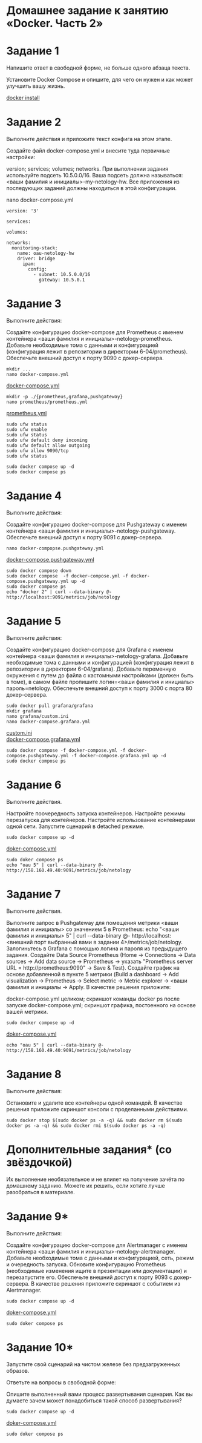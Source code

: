 # Домашнее задание к занятию «Docker. Часть 2»

# Задание 1
Напишите ответ в свободной форме, не больше одного абзаца текста.

Установите Docker Compose и опишите, для чего он нужен и как может улучшить вашу жизнь.

[docker install](https://github.com/Kovrei/home_work/blob/main/docker/docker%20install.md)

# Задание 2
Выполните действия и приложите текст конфига на этом этапе.

Создайте файл docker-compose.yml и внесите туда первичные настройки:

version;
services;
volumes;
networks.
При выполнении задания используйте подсеть 10.5.0.0/16. Ваша подсеть должна называться: <ваши фамилия и инициалы>-my-netology-hw. Все приложения из последующих заданий должны находиться в этой конфигурации.

nano docker-compose.yml

```
version: '3'

services:

volumes:

networks:
  monitoring-stack:
    name: oau-netology-hw
    driver: bridge
      ipam:
        config:
          - subnet: 10.5.0.0/16
            gateway: 10.5.0.1
```

# Задание 3
Выполните действия:

Создайте конфигурацию docker-compose для Prometheus с именем контейнера <ваши фамилия и инициалы>-netology-prometheus.
Добавьте необходимые тома с данными и конфигурацией (конфигурация лежит в репозитории в директории 6-04/prometheus).
Обеспечьте внешний доступ к порту 9090 c докер-сервера.

```
mkdir ...  
nano docker-compose.yml 
```
[docker-compose.yml](https://github.com/Kovrei/home_work/blob/main/docker/part2/prometheus/docker-compose.prometheus.yml)
```
mkdir -p ./{prometheus,grafana,pushgateway}  
nano prometheus/prometheus.yml
```
[prometheus.yml](https://github.com/Kovrei/home_work/blob/main/docker/part2/prometheus/prometheus.yml)
```
sudo ufw status  
sudo ufw enable  
sudo ufw status  
sudo ufw default deny incoming  
sudo ufw default allow outgoing  
sudo ufw allow 9090/tcp  
sudo ufw status  
```
```
sudo docker compose up -d  
sudo docker compose ps 
```

# Задание 4
Выполните действия:

Создайте конфигурацию docker-compose для Pushgateway с именем контейнера <ваши фамилия и инициалы>-netology-pushgateway.
Обеспечьте внешний доступ к порту 9091 c докер-сервера.
```
nano docker-compopse.pushgateway.yml
```
[docker-compose.pushgateway.yml](https://github.com/Kovrei/home_work/blob/main/docker/part2/pushgateway/docker-compose.prometheus-pushgateway.yml)
```
sudo docker compose down  
sudo docker compose  -f docker-compose.yml -f docker-compose.pushgateway.yml up -d  
sudo docker compose ps  
echo "docker 2" | curl --data-binary @- http://localhost:9091/metrics/job/netology  
```

# Задание 5
Выполните действия:

Создайте конфигурацию docker-compose для Grafana с именем контейнера <ваши фамилия и инициалы>-netology-grafana.
Добавьте необходимые тома с данными и конфигурацией (конфигурация лежит в репозитории в директории 6-04/grafana).
Добавьте переменную окружения с путем до файла с кастомными настройками (должен быть в томе), в самом файле пропишите логин=<ваши фамилия и инициалы> пароль=netology.
Обеспечьте внешний доступ к порту 3000 c порта 80 докер-сервера.



```
sudo docker pull grafana/grafana  
mkdir grafana  
nano grafana/custom.ini
nano docker-compose.grafana.yml
```
[custom.ini](https://github.com/Kovrei/home_work/blob/main/docker/part2/grafana/custom.ini)  
[docker-compose.grafana.yml](https://github.com/Kovrei/home_work/blob/main/docker/part2/grafana/docker-compose.grafana.yml) 
```
sudo docker compose -f docker-compose.yml -f docker-compose.pushgateway.yml -f docker-compose.grafana.yml up -d  
sudo docker compose ps  
```


# Задание 6
Выполните действия.

Настройте поочередность запуска контейнеров.
Настройте режимы перезапуска для контейнеров.
Настройте использование контейнерами одной сети.
Запустите сценарий в detached режиме.
```
sudo docker compose up -d
```
[doker-compose.yml](https://github.com/Kovrei/home_work/blob/main/docker/part2/docker-compose.yml)
```
sudo doker compose ps
echo "oau 5" | curl --data-binary @- http://158.160.49.40:9091/metrics/job/netology
```


# Задание 7
Выполните действия.

Выполните запрос в Pushgateway для помещения метрики <ваши фамилия и инициалы> со значением 5 в Prometheus: echo "<ваши фамилия и инициалы> 5" | curl --data-binary @- http://localhost:<внешний порт выбранный вами в задании 4>/metrics/job/netology.
Залогиньтесь в Grafana с помощью логина и пароля из предыдущего задания.
Cоздайте Data Source Prometheus (Home -> Connections -> Data sources -> Add data source -> Prometheus -> указать "Prometheus server URL = http://prometheus:9090" -> Save & Test).
Создайте график на основе добавленной в пункте 5 метрики (Build a dashboard -> Add visualization -> Prometheus -> Select metric -> Metric explorer -> <ваши фамилия и инициалы -> Apply.
В качестве решения приложите:

docker-compose.yml целиком;
скриншот команды docker ps после запуске docker-compose.yml;
скриншот графика, постоенного на основе вашей метрики.

```
sudo docker compose up -d
```
[doker-compose.yml](https://github.com/Kovrei/home_work/blob/main/docker/part2/docker-compose.yml)
```
echo "oau 5" | curl --data-binary @- http://158.160.49.40:9091/metrics/job/netology
```

# Задание 8
Выполните действия:

Остановите и удалите все контейнеры одной командой.
В качестве решения приложите скриншот консоли с проделанными действиями.

```
sudo docker stop $(sudo docker ps -a -q) && sudo docker rm $(sudo docker ps -a -q) && sudo docker rmi $(sudo docker ps -a -q)
```


# Дополнительные задания* (со звёздочкой)
Их выполнение необязательное и не влияет на получение зачёта по домашнему заданию. Можете их решить, если хотите лучше разобраться в материале.

# Задание 9*
Выполните действия:

Создайте конфигурацию docker-compose для Alertmanager с именем контейнера <ваши фамилия и инициалы>-netology-alertmanager.
Добавьте необходимые тома с данными и конфигурацией, сеть, режим и очередность запуска.
Обновите конфигурацию Prometheus (необходимые изменения ищите в презентации или документации) и перезапустите его.
Обеспечьте внешний доступ к порту 9093 c докер-сервера.
В качестве решения приложите скриншот с событием из Alertmanager.

```
sudo docker compose up -d
```
[doker-compose.yml](https://github.com/Kovrei/home_work/blob/main/docker/part2/alertmanager/docker-compose.alertmanager.yml)
```
sudo doker compose ps
```

# Задание 10*
Запустите свой сценарий на чистом железе без предзагруженных образов.

Ответьте на вопросы в свободной форме:

Опишите выполненный вами процесс развертывания сценария.
Как вы думаете зачем может понадобиться такой способ развертывания?

```
sudo docker compose up -d
```
[doker-compose.yml](https://github.com/Kovrei/home_work/blob/main/docker/part2/docker-compose.all.yml)
```
sudo doker compose ps
```

